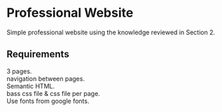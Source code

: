# Professional Website

Simple professional website using the knowledge reviewed in Section 2.  

## Requirements

3 pages.  
navigation between pages.  
Semantic HTML.  
bass css file & css file per page.  
Use fonts from google fonts.  
